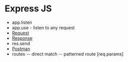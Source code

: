# Express JS

-   app.listen
-   app.use - listen to any request
-   [Request](https://expressjs.com/en/5x/api.html#req)
-   [Response](https://expressjs.com/en/5x/api.html#res)
-   res.send
-   [Postman](https://www.postman.com/)
-   routes
    -- direct match
    -- patterned route [req.params]
